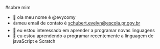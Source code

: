 #sobre mim
-  👋 ola meu nome é @evycomy
- 👍meu email de contato é schubert.evelyn@escola.pr.gov.br
- 👀 eu estou interessado em aprender a programar novas linguagens
- 🌱 eu estou aprendendo a programar recentemente a linguagem de javaScript e Scratch
